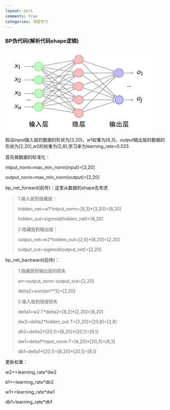 ```yaml
---
layout: post
comments: true
categories: 深度学习
---
```

<script type="text/x-mathjax-config">
  MathJax.Hub.Config({
    tex2jax: {
      skipTags: ['script', 'noscript', 'style', 'textarea', 'pre'],
      inlineMath: [['$','$']]
    }
  });
</script>
<script src='https://cdnjs.cloudflare.com/ajax/libs/mathjax/2.7.5/latest.js?config=TeX-MML-AM_CHTML' async></script>

### BP伪代码(解析代码shape逻辑)

![1547780443168](https://raw.githubusercontent.com/MaoChengEr/maochenger.github.io/master/imgs/1547780443168.png)

假设$input$输入层的数据的形状为[3,20]，$w1$权重为[8,3]，$output$输出层的数据的形状为[2,20],$w2​$的权重为[2,8],学习率为learning_rate=0.025

首先做数据的标准化：

intput_norm=max_min_norm(input)=[3,20]

output_norm=max_min_norm(output)=[2,20]

bp_net_forward(前传)：这里从数据的shape去考虑

>1.输入层到隐藏层：
>
>hidden_net=w1*intput_norm=[8,3]\*[3,20]=[8,20]
>
>hidden_out=sigmoid(hidden_net)=[8,20]
>
>2.隐藏层到输出层：
>
>output_net=w2\*hidden_out=[2,8]\*[8,20]=[2,20]
>
>output_out=sigmoid(output_net)=[2,20]

bp_net_backward(后传)：

>1.隐藏层到输出层的损失
>
>err=output_norm-output_out=[2,20]
>
>delta2=sum(err**2)=[2,20]
>
>2.输入层到隐层损失
>
>delta1=w2.T*delta2=[8,2]\*[2,20]=[8,20]
>
>dw2=delta2*hidden_out.T=[2,20]\*[20,8]=[2,8]
>
>db2=delta2*[20,1]=[8,20]\*[20,1]=[8,1]
>
>dw1=delta1*input_norm.T=[8,20]\*[20,3]=[8,3]
>
>db1=delta1\*[20,1]=[8,20]\*[20,1]=[8,1]

更新权重：

w2+=learning_rate*dw2

b1+=learning_rate*db2

w1+=learning_rate*dw1

db1=learning_rate*db1

























